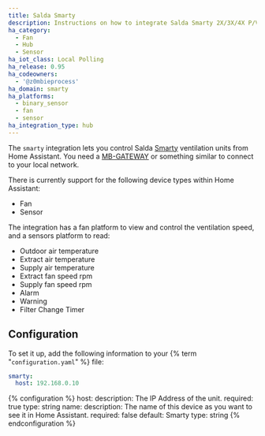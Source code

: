 ```yaml
---
title: Salda Smarty
description: Instructions on how to integrate Salda Smarty 2X/3X/4X P/V ventilation systems into Home Assistant.
ha_category:
  - Fan
  - Hub
  - Sensor
ha_iot_class: Local Polling
ha_release: 0.95
ha_codeowners:
  - '@z0mbieprocess'
ha_domain: smarty
ha_platforms:
  - binary_sensor
  - fan
  - sensor
ha_integration_type: hub
---
```


The `smarty` integration lets you control Salda [Smarty](http://www.salda.lt/en/products/category/compact-counter-flow-units) ventilation units from Home Assistant. You need a [MB-GATEWAY](http://www.salda.lt/en/products/item/5637227077) or something similar to connect to your local network.

There is currently support for the following device types within Home Assistant:

- Fan
- Sensor

The integration has a fan platform to view and control the ventilation speed, and a sensors platform to read:

- Outdoor air temperature
- Extract air temperature
- Supply air temperature
- Extract fan speed rpm
- Supply fan speed rpm
- Alarm
- Warning
- Filter Change Timer

## Configuration

To set it up, add the following information to your {% term "`configuration.yaml`" %} file:

```yaml
smarty:
  host: 192.168.0.10
```

{% configuration %}
host:
  description: The IP Address of the unit.
  required: true
  type: string
name:
  description: The name of this device as you want to see it in Home Assistant.
  required: false
  default: Smarty
  type: string
{% endconfiguration %}
